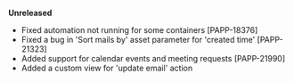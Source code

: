 **Unreleased**
* Fixed automation not running for some containers [PAPP-18376]
* Fixed a bug in 'Sort mails by' asset parameter for 'created time' [PAPP-21323]
* Added support for calendar events and meeting requests [PAPP-21990]
* Added a custom view for 'update email' action